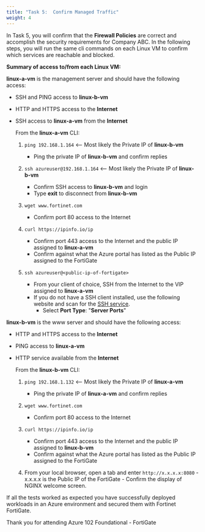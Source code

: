 ```yaml
---
title: "Task 5:  Confirm Managed Traffic"
weight: 4
---
```


In Task 5, you will confirm that the **Firewall Policies** are correct and accomplish the security requirements for Company ABC.  In the following steps, you will run the same cli commands on each Linux VM to confirm which services are reachable and blocked.

**Summary of access to/from each Linux VM:**

**linux-a-vm** is the management server and should have the following access:

- SSH and PING access to **linux-b-vm**
- HTTP and HTTPS access to the **Internet**
- SSH access to **linux-a-vm** from the **Internet**

    From the **linux-a-vm** CLI:

    1. `ping 192.168.1.164`  <-- Most likely the Private IP of **linux-b-vm**
        - Ping the private IP of **linux-b-vm** and confirm replies

    1. `ssh azureuser@192.168.1.164` <-- Most likely the Private IP of **linux-b-vm**
        - Confirm SSH access to **linux-b-vm** and login
        - Type **exit** to disconnect from **linux-b-vm**

    1. `wget www.fortinet.com`
        - Confirm port 80 access to the Internet

    1. `curl https://ipinfo.io/ip`
        - Confirm port 443 access to the Internet and the public IP assigned to **linux-a-vm**
        - Confirm against what the Azure portal has listed as the Public IP assigned to the FortiGate

    1. `ssh azureuser@<public-ip-of-fortigate>`
        - From your client of choice, SSH from the Internet to the VIP assigned to **linux-a-vm**
        - If you do not have a SSH client installed, use the following website and scan for the [SSH service](https://dnschecker.org/port-scanner.php).
            - Select **Port Type**:  "**Server Ports**"

**linux-b-vm** is the www server and should have the following access:

- HTTP and HTTPS access to the **Internet**
- PING access to **linux-a-vm**
- HTTP service available from the **Internet**

    From the **linux-b-vm** CLI:

    1. `ping 192.168.1.132`  <-- Most likely the Private IP of **linux-a-vm**
        - Ping the private IP of **linux-a-vm** and confirm replies

    1. `wget www.fortinet.com`
        - Confirm port 80 access to the Internet

    1. `curl https://ipinfo.io/ip`
        - Confirm port 443 access to the Internet and the public IP assigned to **linux-b-vm**
        - Confirm against what the Azure portal has listed as the Public IP assigned to the FortiGate

    1. From your local browser, open a tab and enter `http://x.x.x.x:8080`
      - x.x.x.x is the Public IP of the FortiGate
      - Confirm the display of NGINX welcome screen.

If all the tests worked as expected you have successfully deployed workloads in an Azure environment and secured them with Fortinet FortiGate.

Thank you for attending Azure 102 Foundational - FortiGate
